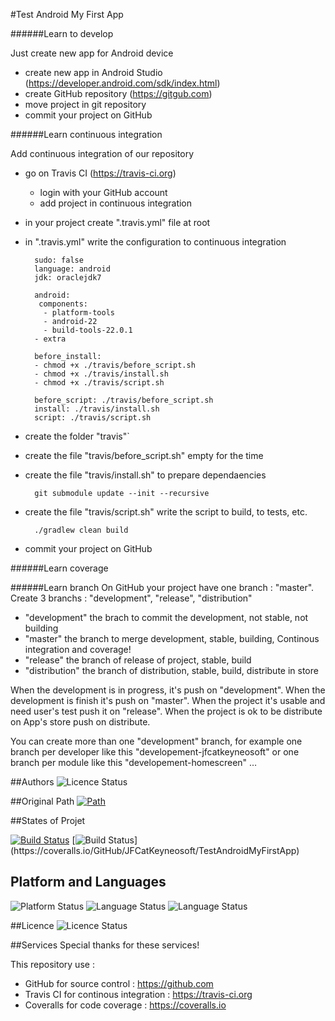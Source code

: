 
#Test Android My First App

######Learn to develop

Just create new app for Android device
* create new app in Android Studio (https://developer.android.com/sdk/index.html)
* create GitHub repository (https://gitgub.com)
* move project in git repository
* commit your project on GitHub 

######Learn continuous integration

Add continuous integration of our repository
* go on Travis CI (https://travis-ci.org)
	* login with your GitHub account
	* add project in continuous integration
* in your project create ".travis.yml" file at root
* in ".travis.yml" write the configuration to continuous integration

		sudo: false
		language: android
		jdk: oraclejdk7
		
		android:
   		 components:
  		  - platform-tools
  		  - android-22
  		  - build-tools-22.0.1
		- extra
		
		before_install:
		- chmod +x ./travis/before_script.sh
		- chmod +x ./travis/install.sh
		- chmod +x ./travis/script.sh
		
		before_script: ./travis/before_script.sh
		install: ./travis/install.sh
		script: ./travis/script.sh

* create the folder "travis"`
* create the file "travis/before_script.sh" empty for the time
* create the file "travis/install.sh" to prepare dependaencies
		
		git submodule update --init --recursive
		
* create the file "travis/script.sh" write the script to build, to tests, etc.

		./gradlew clean build
	
* commit your project on GitHub 

######Learn coverage

######Learn branch
On GitHub your project have one branch : "master". Create 3 branchs : "development", "release", "distribution"

* "development" the brach to commit the development, not stable, not building
* "master" the branch to merge development, stable, building, Continous integration and coverage!
* "release" the branch of release of project, stable, build
* "distribution" the branch of distribution, stable, build, distribute in store

When the development is in progress, it's push on "development". When the development is finish it's push on "master". When the project it's usable and need user's test push it on "release". When the project is ok to be distribute on App's store push on distribute.

You can create more than one "development" branch, for example one branch per developer like this "developement-jfcatkeyneosoft" or one branch per module like this "developement-homescreen" … 

##Authors
![Licence Status](https://img.shields.io/badge/Author-Jean--François%20CONTART-purple.svg)

##Original Path 
[![Path](https://img.shields.io/badge/GitHub-TestAndroidMyFirstApp-ff4488.svg)](https://GitHub.com/JFCatKeyneosoft/TestAndroidMyFirstApp/)

##States of Projet

[![Build Status](https://travis-ci.org/JFCatKeyneosoft/TestAndroidMyFirstApp.svg?branch=master)](https://travis-ci.org/JFCatKeyneosoft/TestAndroidMyFirstApp)
[![Build Status](http://img.shields.io/coveralls/JFCatKeyneosoft/TestAndroidMyFirstApp.svg?)](https://coveralls.io/GitHub/JFCatKeyneosoft/TestAndroidMyFirstApp)

## Platform and Languages
![Platform Status](https://img.shields.io/badge/platform-Android-lightgray.svg)
![Language Status](https://img.shields.io/badge/IDE-Android%20Studio-blue.svg)
![Language Status](https://img.shields.io/badge/language-Java-blue.svg)

##Licence
![Licence Status](https://img.shields.io/badge/licence-Copyleft-yellowgreen.svg)

##Services
Special thanks for these services!

This repository use :
 - GitHub for source control : https://github.com
 - Travis CI for continous integration : https://travis-ci.org
 - Coveralls for code coverage : https://coveralls.io
 

